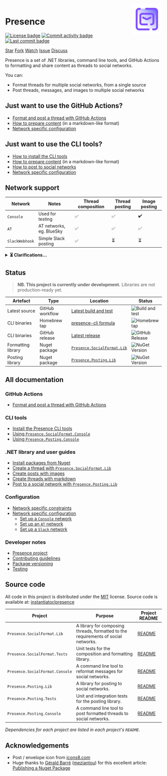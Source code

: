 <div style="float: right; margin-left: 2rem; text-align: center;">
  <img src="images/icon.png" alt="The Presence icon (for now) - an envelope, with thick purple outlines, on a white-to-light-purple gradient" />
</div>

# Presence

[![License badge](https://img.shields.io/github/license/instantiator/presence)](https://github.com/instantiator/presence)
[![Commit activity badge](https://img.shields.io/github/commit-activity/m/instantiator/presence)](https://github.com/instantiator/presence)
[![Last commit badge](https://img.shields.io/github/last-commit/instantiator/presence/main)](https://github.com/instantiator/presence)

<!-- [![Stars badge](https://img.shields.io/github/stars/instantiator/presence)](https://github.com/instantiator/presence)
![Forks badge](https://img.shields.io/github/forks/instantiator/presence) -->

<a class="github-button" href="https://github.com/instantiator/presence" data-color-scheme="no-preference: light; light: light; dark: dark;" data-icon="octicon-star" data-show-count="true" aria-label="Star instantiator/presence on GitHub">Star</a>
<a class="github-button" href="https://github.com/instantiator/presence/fork" data-color-scheme="no-preference: light; light: light; dark: dark;" data-icon="octicon-repo-forked" data-show-count="true" aria-label="Fork instantiator/presence on GitHub">Fork</a>
<a class="github-button" href="https://github.com/instantiator/presence/subscription" data-color-scheme="no-preference: light; light: light; dark: dark;" data-icon="octicon-eye" data-show-count="true" aria-label="Watch instantiator/presence on GitHub">Watch</a>
<a class="github-button" href="https://github.com/instantiator/presence/issues" data-color-scheme="no-preference: light; light: light; dark: dark;" data-icon="octicon-issue-opened" aria-label="Issue instantiator/presence on GitHub">Issue</a>
<a class="github-button" href="https://github.com/instantiator/presence/discussions" data-color-scheme="no-preference: light; light: light; dark: dark;" data-icon="octicon-comment-discussion" aria-label="Discuss instantiator/presence on GitHub">Discuss</a>

Presence is a set of .NET libraries, command line tools, and GitHub Actions to formatting and share content as threads to social networks.

You can:

- Format threads for multiple social networks, from a single source
- Post threads, messages, and images to multiple social networks

## Just want to use the GitHub Actions?

- [Format and post a thread with GitHub Actions](gha/format-and-post-with-gha.md)
- [How to prepare content](guides/create-with-markdown.md) (in a markdown-like format)
- [Network specific configuration](guides/network-specifics.md)

## Just want to use the CLI tools?

- [How to install the CLI tools](cli/install-cli-tools.md)
- [How to prepare content](guides/create-with-markdown.md) (in a markdown-like format)
- [How to post to social networks](cli/presence-posting-console.md)
- [Network specific configuration](guides/network-specifics.md)

## Network support

| Network        | Notes                    | Thread composition | Thread posting | Image posting |
| -------------- | ------------------------ | ------------------ | -------------- | ------------- |
| `Console`      | Used for testing         | ✅                 | ✅             | ✔️            |
| `AT`           | AT networks, eg. BlueSky | ✅                 | ✅             | ✅            |
| `SlackWebhook` | Simple Slack posting     | ✅                 | ⏳             | ⏳            |

<details>
  <summary><b>⏳ Clarifications...</b></summary>
  <br/>
  <ul>
    <li><b>The <code>Console</code> network does not really post images.</b>
      <ul>
        <li>It indicates the source of the image that would have been posted. This is the intended behaviour.</li>
      </ul>
    </li>
    <li><b><code>SlackWebhook</code> does not yet support posting of threads.</b>
      <ul>
        <li>In practice this is almost irrelevant - Slack permits posts of up to 40,000 characters, which is significantly larger than many other social networks. If a post exceeds this limit, it will be continued in a subsequent top-level post.</li>
        <li><i>The intended behavior, however, is to send subsequent posts as replies to the original message.</i></li>
      </ul>
    </li>
    <li><b><code>SlackWebhook</code> permits posting images by URL, but does not support upload of local images.</b>
      <ul>
        <li>Images that cannot be included in a post to slack will result in a warning.</li>
        <li>A good solution for this will <a href="https://github.com/instantiator/presence/issues/35#issue-2871104974">need a little investigation</a>.</li>
      </ul>
    </li>
  </ul>
</details>

## Status

> **NB. This project is currently under development.** Libraries are not production-ready yet.

| Artefact           | Type            | Location                                                                                                        | Status                                                                                                                                                                                                                           |
| ------------------ | --------------- | --------------------------------------------------------------------------------------------------------------- | -------------------------------------------------------------------------------------------------------------------------------------------------------------------------------------------------------------------------------- |
| Latest source      | GitHub workflow | [Latest build and test](https://github.com/instantiator/presence/actions/workflows/on-push-build-and-test.yaml) | ![Build and test](https://img.shields.io/github/actions/workflow/status/instantiator/presence/on-push-build-and-test.yaml?label=Build%20and%20test)                                                                              |
| CLI binaries       | Homebrew tap    | [presence-cli formula](https://github.com/instantiator/homebrew-presence)                                       | ![Homebrew tap](https://img.shields.io/badge/dynamic/json.svg?url=https://raw.githubusercontent.com/instantiator/homebrew-presence/main/Info/presence-cli.json&query=$.versions.stable&label=instantiator/presence/presence-cli) |
| CLI binaries       | GitHub release  | [Latest release](https://github.com/instantiator/presence/releases/latest)                                      | ![GitHub Release](https://img.shields.io/github/v/release/instantiator/presence?include_prereleases&label=instantiator/presence:latest)                                                                                          |
| Formatting library | Nuget package   | [`Presence.SocialFormat.Lib`](https://www.nuget.org/packages/Presence.SocialFormat.Lib/)                        | ![NuGet Version](https://img.shields.io/nuget/v/Presence.SocialFormat.Lib?label=Presence.SocialFormat.Lib)                                                                                                                       |
| Posting library    | Nuget package   | [`Presence.Posting.Lib`](https://www.nuget.org/packages/Presence.Posting.Lib/)                                  | ![NuGet Version](https://img.shields.io/nuget/v/Presence.Posting.Lib?label=Presence.Posting.Lib)                                                                                                                                 |

## All documentation

### GitHub Actions

- [Format and post a thread with GitHub Actions](gha/format-and-post-with-gha.md)

### CLI tools

- [Install the Presence CLI tools](cli/install-cli-tools.md)
- [Using `Presence.SocialFormat.Console`](cli/presence-social-format-console.md)
- [Using `Presence.Posting.Console`](cli/presence-posting-console.md)

### .NET library and user guides

- [Install packages from Nuget](guides/install-packages.md)
- [Create a thread with `Presence.SocialFormat.Lib`](guides/create-thread.md)
- [Create posts with images](guides/create-images.md)
- [Create threads with markdown](guides/create-with-markdown.md)
- [Post to a social network with `Presence.Posting.Lib`](guides/send-post.md)

### Configuration

- [Network specific constraints](guides/network-constraints.md)
- [Network specific configuration](guides/network-specifics.md)
  - [Set up a `Console` network](guides/networks/setup-console.md)
  - [Set up an `AT` network](guides/networks/setup-at.md)
  - [Set up a `Slack` network](guides/networks/setup-slack.md)

### Developer notes

- [Presence project](https://github.com/users/instantiator/projects/1/views/1)
- [Contributing guidelines](CONTRIBUTING.md)
- [Package versioning](dev-notes/package-versioning.md)
- [Testing](dev-notes/testing.md)

## Source code

All code in this project is distributed under the [MIT](https://github.com/instantiator/presence/blob/main/LICENSE) license. Source code is available at: [instantiator/presence](https://github.com/instantiator/presence)

| Project                         | Purpose                                                                            | Project README                                                                                       |
| ------------------------------- | ---------------------------------------------------------------------------------- | ---------------------------------------------------------------------------------------------------- |
| `Presence.SocialFormat.Lib`     | A library for composing threads, formatted to the requirements of social networks. | [README](https://github.com/instantiator/presence/blob/main/Presence.SocialFormat.Lib/README.md)     |
| `Presence.SocialFormat.Tests`   | Unit tests for the composition and formatting library.                             | [README](https://github.com/instantiator/presence/blob/main/Presence.SocialFormat.Tests/README.md)   |
| `Presence.SocialFormat.Console` | A command line tool to reformat messages for social networks.                      | [README](https://github.com/instantiator/presence/blob/main/Presence.SocialFormat.Console/README.md) |
| `Presence.Posting.Lib`          | A library for posting to social networks.                                          | [README](https://github.com/instantiator/presence/blob/main/Presence.Posting.Lib/README.md)          |
| `Presence.Posting.Tests`        | Unit and integration tests for the posting library.                                | [README](https://github.com/instantiator/presence/blob/main/Presence.Posting.Tests/README.md)        |
| `Presence.Posting.Console`      | A command line tool to post formatted threads to social networks.                  | [README](https://github.com/instantiator/presence/blob/main/Presence.Posting.Console/README.md)      |

_Dependencies for each project are listed in each project's `README`._

## Acknowledgements

- Post / envelope icon from [icons8.com](https://icons8.com)
- Huge thanks to [Gérald Barré](https://bsky.app/profile/meziantou.net) ([meziantou](https://github.com/meziantou)) for this excellent article: [Publishing a Nuget Package](https://www.meziantou.net/publishing-a-nuget-package-following-best-practices-using-github.htm)

<!-- Place this tag in your head or just before your close body tag. -->
<script async defer src="https://buttons.github.io/buttons.js"></script>